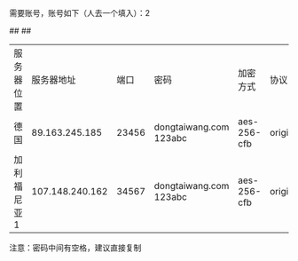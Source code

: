 需要账号，账号如下（人去一个填入）：2

<table>
    ## <tr>
        <td>服务器位置</td>
        <td>服务器地址</td>
        <td>端口</td>
         <td>密码</td>
        <td>加密方式</td>
        <td>协议	</td>
         <td>混淆</td>
    ## </tr>
    <tr>
        <td>德国</td>
        <td>89.163.245.185</td>
        <td>23456</td>
         <td>dongtaiwang.com 123abc</td>
        <td>aes-256-cfb</td>
        <td>origin</td>
         <td>plain</td>
    </tr>
        <tr>
        <td>加利福尼亚1</td>
        <td>107.148.240.162</td>
        <td>34567</td>
         <td>dongtaiwang.com 123abc</td>
        <td>aes-256-cfb</td>
        <td>origin</td>
         <td>plain</td>
    </tr>
</table>
注意：密码中间有空格，建议直接复制
